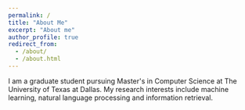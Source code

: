 ```yaml
---
permalink: /
title: "About Me"
excerpt: "About me"
author_profile: true
redirect_from: 
  - /about/
  - /about.html
---
```


I am a graduate student pursuing Master's in Computer Science at The University of Texas at Dallas. My research interests include machine learning, natural language processing and information retrieval. 


